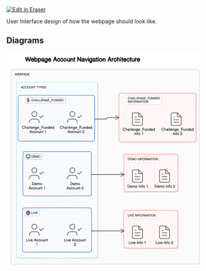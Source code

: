 <p><a target="_blank" href="https://app.eraser.io/workspace/aLhpwnHmfoNafawOKeik" id="edit-in-eraser-github-link"><img alt="Edit in Eraser" src="https://firebasestorage.googleapis.com/v0/b/second-petal-295822.appspot.com/o/images%2Fgithub%2FOpen%20in%20Eraser.svg?alt=media&amp;token=968381c8-a7e7-472a-8ed6-4a6626da5501"></a></p>

User Interface design of how the webpage should look like.


<!-- eraser-additional-content -->
## Diagrams
<!-- eraser-additional-files -->
<a href="/Forex_UI_Design-Webpage Account Navigation Architecture-1.eraserdiagram" data-element-id="q4jS12Ek3BUCNir9nOsYm"><img src="/.eraser/aLhpwnHmfoNafawOKeik___3TjqAximcEejIy1HyK8xx17aYwn1___---diagram----0448f6595b64c11a727d4968084c035b-Webpage-Account-Navigation-Architecture.png" alt="" data-element-id="q4jS12Ek3BUCNir9nOsYm" /></a>
<!-- end-eraser-additional-files -->
<!-- end-eraser-additional-content -->
<!--- Eraser file: https://app.eraser.io/workspace/aLhpwnHmfoNafawOKeik --->